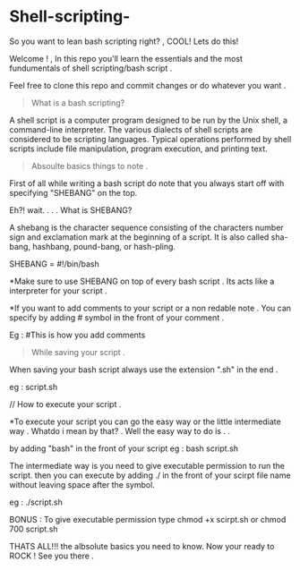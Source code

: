 # Shell-scripting-
So you want to lean bash scripting right? , COOL! Lets do this! 

Welcome !  , In this repo you'll learn the essentials and the most fundumentals of shell scripting/bash script .


Feel free to clone this repo and commit changes or do whatever you want . 




> What is a bash scripting? 

  A shell script is a computer program designed to be run by the Unix shell, a command-line interpreter. 
  The various dialects of shell scripts are considered to be scripting languages. 
  Typical operations performed by shell scripts include file manipulation, program execution, and printing text. 
                                     
                                                                                          
> Absoulte basics things to note . 

  First of all while writing a bash script do note that you always start off with specifying "SHEBANG" on the top. 

  Eh?! wait. . . . What is SHEBANG? 

   A shebang is the character sequence consisting of the characters number sign and exclamation mark at the beginning of a script. 
   It is also called sha-bang, hashbang, pound-bang, or hash-pling.   
                                                                                          

SHEBANG = #!/bin/bash


*Make sure to use SHEBANG on top of every bash script . Its acts like a 
 interpreter for your script . 

*If you want to add comments to your script or a non redable note . You can specify by adding # symbol in the front of your comment . 

 Eg : #This is how you add comments 


> While saving your script .


 When saving your bash script always use the extension ".sh" in the end . 
  
 eg : script.sh  

// How to execute your script . 

 *To execute your script you can go the easy way or the little intermediate way . Whatdo i mean by that? . Well the easy way to do is . .

  by adding "bash" in the front of your script 
  eg : bash script.sh 

  The intermediate way is you need to give executable permission to run the script. 
  then you can execute by adding ./ in the front of your scirpt file name without
  leaving space after the symbol. 
   
   eg : ./script.sh 

   BONUS : To give executable permission type 
           chmod +x scirpt.sh or chmod 700 script.sh 


  
  THATS ALL!!!  the albsolute basics you need to know. Now your ready to ROCK ! See you there . 
  
  
  

